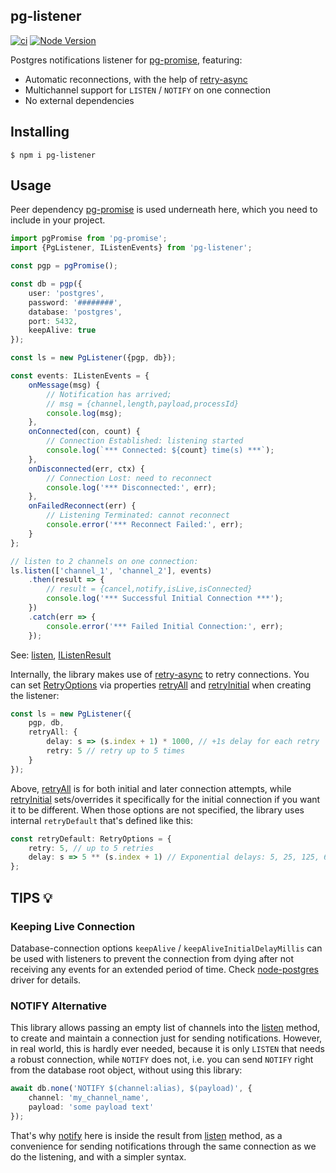 pg-listener
-----------

[![ci](https://github.com/vitaly-t/pg-listener/actions/workflows/ci.yml/badge.svg)](https://github.com/vitaly-t/pg-listener/actions/workflows/ci.yml)
[![Node Version](https://img.shields.io/badge/nodejs-20%20--%2024-green.svg?logo=node.js&style=flat)](https://nodejs.org)

Postgres notifications listener for [pg-promise], featuring:

* Automatic reconnections, with the help of [retry-async]
* Multichannel support for `LISTEN` / `NOTIFY` on one connection
* No external dependencies

## Installing

```
$ npm i pg-listener
```

## Usage

Peer dependency [pg-promise] is used underneath here, which you need to include in your project.

```ts
import pgPromise from 'pg-promise';
import {PgListener, IListenEvents} from 'pg-listener';

const pgp = pgPromise();

const db = pgp({
    user: 'postgres',
    password: '########',
    database: 'postgres',
    port: 5432,
    keepAlive: true
});

const ls = new PgListener({pgp, db});

const events: IListenEvents = {
    onMessage(msg) {
        // Notification has arrived;
        // msg = {channel,length,payload,processId}
        console.log(msg);
    },
    onConnected(con, count) {
        // Connection Established: listening started
        console.log(`*** Connected: ${count} time(s) ***`);
    },
    onDisconnected(err, ctx) {
        // Connection Lost: need to reconnect
        console.log('*** Disconnected:', err);
    },
    onFailedReconnect(err) {
        // Listening Terminated: cannot reconnect
        console.error('*** Reconnect Failed:', err);
    }
};

// listen to 2 channels on one connection:
ls.listen(['channel_1', 'channel_2'], events)
    .then(result => {
        // result = {cancel,notify,isLive,isConnected}
        console.log('*** Successful Initial Connection ***');
    })
    .catch(err => {
        console.error('*** Failed Initial Connection:', err);
    });
```

See: [listen], [IListenResult]

Internally, the library makes use of [retry-async] to retry connections. You can set [RetryOptions] via properties
[retryAll] and [retryInitial] when creating the listener:

```ts
const ls = new PgListener({
    pgp, db,
    retryAll: {
        delay: s => (s.index + 1) * 1000, // +1s delay for each retry
        retry: 5 // retry up to 5 times
    }
});
```

Above, [retryAll] is for both initial and later connection attempts, while [retryInitial] sets/overrides it
specifically for the initial connection if you want it to be different. When those options are not specified, the
library uses
internal `retryDefault` that's defined like this:

```ts
const retryDefault: RetryOptions = {
    retry: 5, // up to 5 retries
    delay: s => 5 ** (s.index + 1) // Exponential delays: 5, 25, 125, 625, 3125 ms
};
```

## TIPS 💡

### Keeping Live Connection

Database-connection options `keepAlive` / `keepAliveInitialDelayMillis` can be used with listeners to prevent the
connection from dying after not receiving any events for an extended period of time. Check [node-postgres] driver for
details.

### NOTIFY Alternative

This library allows passing an empty list of channels into the [listen] method, to create and maintain a connection
just for sending notifications. However, in real world, this is hardly ever needed, because it is only `LISTEN` that
needs a robust connection, while `NOTIFY` does not, i.e. you can send `NOTIFY` right from the database
root object, without using this library:

```ts
await db.none('NOTIFY $(channel:alias), $(payload)', {
    channel: 'my_channel_name',
    payload: 'some payload text'
});
```

That's why [notify] here is inside the result from [listen] method, as a convenience for sending notifications
through the same connection as we do the listening, and with a simpler syntax.

[pg-promise]:https://github.com/vitaly-t/pg-promise

[retry-async]:https://github.com/vitaly-t/retry-async

[RetryOptions]:https://vitaly-t.github.io/pg-listener/types/RetryOptions.html

[retryAll]:https://vitaly-t.github.io/pg-listener/interfaces/IListenConfig.html#retryall

[retryInitial]:https://vitaly-t.github.io/pg-listener/interfaces/IListenConfig.html#retryinitial

[node-postgres]:https://github.com/brianc/node-postgres

[listen]:https://vitaly-t.github.io/pg-listener/classes/PgListener.html#listen

[notify]:https://vitaly-t.github.io/pg-listener/interfaces/IListenResult.html#notify

[IListenResult]:https://vitaly-t.github.io/pg-listener/interfaces/IListenResult.html
